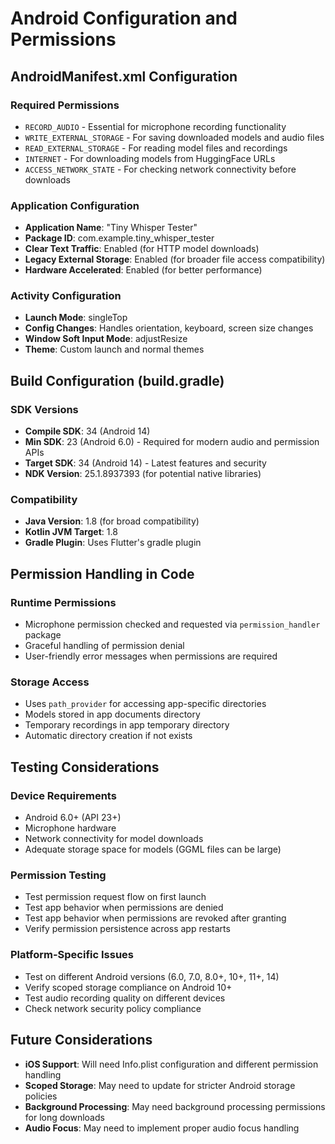 # Android Configuration and Permissions

## AndroidManifest.xml Configuration

### Required Permissions
- `RECORD_AUDIO` - Essential for microphone recording functionality
- `WRITE_EXTERNAL_STORAGE` - For saving downloaded models and audio files
- `READ_EXTERNAL_STORAGE` - For reading model files and recordings
- `INTERNET` - For downloading models from HuggingFace URLs
- `ACCESS_NETWORK_STATE` - For checking network connectivity before downloads

### Application Configuration
- **Application Name**: "Tiny Whisper Tester"
- **Package ID**: com.example.tiny_whisper_tester
- **Clear Text Traffic**: Enabled (for HTTP model downloads)
- **Legacy External Storage**: Enabled (for broader file access compatibility)
- **Hardware Accelerated**: Enabled (for better performance)

### Activity Configuration
- **Launch Mode**: singleTop
- **Config Changes**: Handles orientation, keyboard, screen size changes
- **Window Soft Input Mode**: adjustResize
- **Theme**: Custom launch and normal themes

## Build Configuration (build.gradle)

### SDK Versions
- **Compile SDK**: 34 (Android 14)
- **Min SDK**: 23 (Android 6.0) - Required for modern audio and permission APIs
- **Target SDK**: 34 (Android 14) - Latest features and security
- **NDK Version**: 25.1.8937393 (for potential native libraries)

### Compatibility
- **Java Version**: 1.8 (for broad compatibility)
- **Kotlin JVM Target**: 1.8
- **Gradle Plugin**: Uses Flutter's gradle plugin

## Permission Handling in Code

### Runtime Permissions
- Microphone permission checked and requested via `permission_handler` package
- Graceful handling of permission denial
- User-friendly error messages when permissions are required

### Storage Access
- Uses `path_provider` for accessing app-specific directories
- Models stored in app documents directory
- Temporary recordings in app temporary directory
- Automatic directory creation if not exists

## Testing Considerations

### Device Requirements
- Android 6.0+ (API 23+)
- Microphone hardware
- Network connectivity for model downloads
- Adequate storage space for models (GGML files can be large)

### Permission Testing
- Test permission request flow on first launch
- Test app behavior when permissions are denied
- Test app behavior when permissions are revoked after granting
- Verify permission persistence across app restarts

### Platform-Specific Issues
- Test on different Android versions (6.0, 7.0, 8.0+, 10+, 11+, 14)
- Verify scoped storage compliance on Android 10+
- Test audio recording quality on different devices
- Check network security policy compliance

## Future Considerations
- **iOS Support**: Will need Info.plist configuration and different permission handling
- **Scoped Storage**: May need to update for stricter Android storage policies
- **Background Processing**: May need background processing permissions for long downloads
- **Audio Focus**: May need to implement proper audio focus handling
